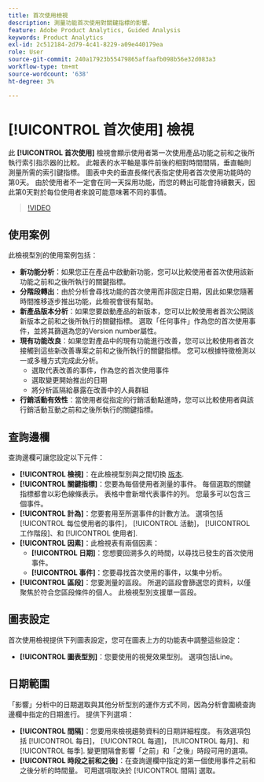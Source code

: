 ```yaml
---
title: 首次使用檢視
description: 測量功能首次使用對關鍵指標的影響。
feature: Adobe Product Analytics, Guided Analysis
keywords: Product Analytics
exl-id: 2c512184-2d79-4c41-8229-a09e440179ea
role: User
source-git-commit: 240a17923b55479865affaafb098b56e32d083a3
workflow-type: tm+mt
source-wordcount: '638'
ht-degree: 3%

---
```


# [!UICONTROL 首次使用] 檢視

此 **[!UICONTROL 首次使用]** 檢視會顯示使用者第一次使用產品功能之前和之後所執行索引指示器的比較。 此報表的水平軸是事件前後的相對時間間隔，垂直軸則測量所需的索引鍵指標。 圖表中央的垂直長條代表指定使用者首次使用功能時的第0天。 由於使用者不一定會在同一天採用功能，而您的轉出可能會持續數天，因此第0天對於每位使用者來說可能意味著不同的事情。

>[!VIDEO](https://video.tv.adobe.com/v/3421661/?learn=on)

## 使用案例

此檢視型別的使用案例包括：

* **新功能分析**：如果您正在產品中啟動新功能，您可以比較使用者首次使用該新功能之前和之後所執行的關鍵指標。
* **分階段轉出**：由於分析會尋找功能的首次使用而非固定日期，因此如果您隨著時間推移逐步推出功能，此檢視會很有幫助。
* **新產品版本分析**：如果您要啟動產品的新版本，您可以比較使用者首次公開該新版本之前和之後所執行的關鍵指標。 選取「任何事件」作為您的首次使用事件，並將其篩選為您的Version number屬性。
* **現有功能改良**：如果您對產品中的現有功能進行改善，您可以比較使用者首次接觸到這些新改善專案之前和之後所執行的關鍵指標。 您可以根據特徵檢測以一或多種方式完成此分析。
   * 選取代表改善的事件，作為您的首次使用事件
   * 選取變更開始推出的日期
   * 將分析區隔給暴露在改善中的人員群組
* **行銷活動有效性**：當使用者從指定的行銷活動點進時，您可以比較使用者與該行銷活動互動之前和之後所執行的關鍵指標。

## 查詢邊欄

查詢邊欄可讓您設定以下元件：

* **[!UICONTROL 檢視]**：在此檢視型別與之間切換 [版本](release.md).
* **[!UICONTROL 關鍵指標]**：您要為每個使用者測量的事件。 每個選取的關鍵指標都會以彩色線條表示。 表格中會新增代表事件的列。 您最多可以包含三個事件。
* **[!UICONTROL 計為]**：您要套用至所選事件的計數方法。 選項包括 [!UICONTROL 每位使用者的事件]， [!UICONTROL 活動]， [!UICONTROL 工作階段]、和 [!UICONTROL 使用者].
* **[!UICONTROL 因素]**：此檢視表有兩個因素：
   * **[!UICONTROL 日期]**：您想要回溯多久的時間，以尋找已發生的首次使用事件。
   * **[!UICONTROL 事件]**：您要尋找首次使用的事件，以集中分析。
* **[!UICONTROL 區段]**：您要測量的區段。 所選的區段會篩選您的資料，以僅聚焦於符合您區段條件的個人。 此檢視型別支援單一區段。

## 圖表設定

首次使用檢視提供下列圖表設定，您可在圖表上方的功能表中調整這些設定：

* **[!UICONTROL 圖表型別]**：您要使用的視覺效果型別。 選項包括Line。

## 日期範圍

「影響」分析中的日期選取與其他分析型別的運作方式不同，因為分析會圍繞查詢邊欄中指定的日期進行。 提供下列選項：

* **[!UICONTROL 間隔]**：您要用來檢視趨勢資料的日期詳細程度。 有效選項包括 [!UICONTROL 每日]， [!UICONTROL 每週]， [!UICONTROL 每月]、和 [!UICONTROL 每季]. 變更間隔會影響「之前」和「之後」時段可用的選項。
* **[!UICONTROL 時段之前和之後]**：在查詢邊欄中指定的第一個使用事件之前和之後分析的時間量。 可用選項取決於 [!UICONTROL 間隔] 選取。
